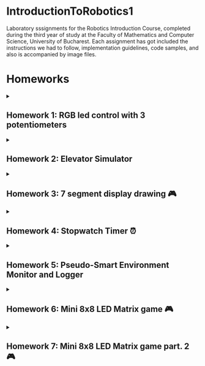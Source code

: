 # IntroductionToRobotics1
Laboratory sssignments for the Robotics Introduction Course, completed during the third year of study at the Faculty of Mathematics and Computer Science, University of Bucharest. Each assignment has got included the instructions we had to follow, implementation guidelines, code samples, and also is accompanied by image files.

# Homeworks

<details>
  <summary> <h2>Homework 1: RGB led control with 3 potentiometers </h2> </summary>


### 💻 Code: [See my code:] (https://github.com/tinutzaa/IntroductionToRobotics1/blob/main/Homework/Code1)

### 🎥 Cum functioneaza (https://youtube.com/shorts/V9qGQQUacq0?si=pEYdPxho2bK9czGy)

### 🔌 Schema electronica (https://github.com/tinutzaa/IntroductionToRobotics1/blob/main/Homework/WhatsApp%20Image%202023-10-25%20at%2000.46.37.jpeg)

### 🖼️ Poza Setup (https://github.com/tinutzaa/IntroductionToRobotics1/blob/main/Homework/WhatsApp%20Image%202023-10-25%20at%2000.45.57.jpeg)

</details>

<details>
  <summary> <h2>Homework 2: Elevator Simulator </h2> </summary>

### 💻 Code: (https://github.com/tinutzaa/IntroductionToRobotics1/blob/main/Homework/code)

### 🎥 Cum functioneaza (https://youtube.com/shorts/H0xt9Ap6oJ8?si=-QcVK73RqbiOr8Gu)

### 🔌 Schema Electronica (https://github.com/tinutzaa/IntroductionToRobotics1/blob/main/WhatsApp%20Image%202023-11-01%20at%2000.47.53.jpeg)

### 🖼️ Poza Setup (https://github.com/tinutzaa/IntroductionToRobotics1/blob/main/WhatsApp%20Image%202023-11-01%20at%2001.11.24.jpeg)

</details>

<details>
  <summary> <h2>Homework 3: 7 segment display drawing 🎮 </h2> </summary>
  <br>

  ### Task: The joystick will be used to control the position of the segment on the display
  ### Components:
  - 7 segment display
  - joystick

  ### The system has the following states:
  1. State 1 (default, but also initiated after a button press in State 2): Current position blinking. Can use the joystick to move from one position to neighbors. 
  Short pressing the button toggles state 2. Long pressing the button in state 1 resets the entire display by turning all the segments OFF and moving the current     position to the decimal point.
  2. State 2 (initiated after a button press in State 1): The current segment stops blinking, adopting the state of the segment before selection (ON or OFF).         Toggling the X axis should change the segment state from ON to OFF or from OFF to ON. Clicking the joystick should save the segment state and exit back to state    1.

  ![image](https://github.com/tinutzaa/IntroductionToRobotics1/blob/main/homework2/WhatsApp%20Image%202023-11-07%20at%2022.45.46.jpeg)
  
  
  ### 💻 Code: (https://github.com/tinutzaa/IntroductionToRobotics1/blob/main/homework2/code1)

  ### 🎥 How it works: (https://youtube.com/shorts/vXZ6uFWi6N8?si=PrDexMHQWC0MWhRt)


  ![schema](https://github.com/tinutzaa/IntroductionToRobotics1/blob/main/homework2/WhatsApp%20Image%202023-11-07%20at%2022.53.27.jpeg)

  </br>
</details>

<details>
  <summary> <h2>Homework 4: Stopwatch Timer ⏰ </h2> </summary>
  <br>

  ### Task: Using the 4 digit 7 segment display and 3 buttons,you should implement a stopwatch timer that counts in 10ths of a secondand has a save lap functionality
  ### Components:
  - 4 digit 7 segment display
  - 3 buttons
  - 1 LED
  - 1 shift register

  
  <img src="https://github.com/tinutzaa/IntroductionToRobotics1/raw/main/WhatsApp%20Image%202023-11-14%20at%2023.33.54.jpeg" alt="Imagine" width="400" height="500">
  
  
  ### 💻 Code: (https://github.com/tinutzaa/IntroductionToRobotics1/blob/main/code_clock)

  ### 🎥 How it works: (https://youtube.com/shorts/kvDU60dixpo?si=LY0Mh3diRHIHFv1o)


  <img src="https://github.com/tinutzaa/IntroductionToRobotics1/blob/main/WhatsApp%20Image%202023-11-14%20at%2023.33.48.jpeg" alt="Imagine" width="500" height="400">

  </br>
</details>


<details>
  <summary> <h2>Homework 5: Pseudo-Smart Environment Monitor and Logger </h2> </summary>

  <br>
  
  ### Task: This sys-tem will utilize various sensors to gather environmental data, log this data intoEEPROM, and provide both visual feedback via an RGB LED and user interac-tion through a Serial Menu.  The project focuses on integrating sensor readings,memory management, Serial Communication and the general objective of build-ing a menu.
  ### Components:
    •Arduino Uno Board
    •Ultrasonic Sensor (HC-SR04)
    •LDR (Light-Dependent Resistor) aka Photocell aka Photoresistor aka LightSensor
    •RGB LED•Resistors as needed
    •Breadboard and connecting wires

  ### 💻 Code: (https://github.com/tinutzaa/IntroductionToRobotics1/blob/main/Homework/homework5_copy_20231121214403.ino)

  ### 🎥 How it works: (https://youtube.com/shorts/qBRE4HEZUOc?si=ysTbGnolLoKnQNT_)

  <img src="https://github.com/tinutzaa/IntroductionToRobotics1/blob/main/Homework/IMG_9626%202.JPG" alt="Imagine" width="500" height="400">

 </br>
</details>


<details>
  <summary> <h2>Homework 6: Mini 8x8 LED Matrix game 🎮 </h2> </summary>

  <br>
  
  ### Task: Develop a small game on the 8x8 matrix.  The game must have at least 3 typesof elements:  player (blinks slowly),  bombs/bullets (blinks fast),  wall (doesn’tblink). The basic idea is that you generate walls on the map (50% - 75% of the map) and thenyou move around with the player and destroy them.
  ### Components:
    •Arduino Uno Board
    •Joystick
    •8x8 LED Matrix
    •MAX7219
    •Resistors and capacitors as needed
    •Breadboard and connecting wires
    •Buzzer

  ### 💻 Code: (https://github.com/tinutzaa/IntroductionToRobotics1/blob/main/Homework/matrix1.ino)

  ### 🎥 How it works: (https://youtu.be/IQOrVHIVJLI?feature=shared)

  <img src="https://github.com/tinutzaa/IntroductionToRobotics1/blob/main/Homework/image.png" width="400" height="500">

  <img src="https://github.com/tinutzaa/IntroductionToRobotics1/blob/main/Homework/WhatsApp%20Image%202023-11-28%20at%2022.48.13.jpeg" width="500" height="300">

 </br>
</details>


 
 <details>
  <summary> <h2>Homework 7: Mini 8x8 LED Matrix game part. 2 🎮 </h2> </summary>

  <br>
  
  ### Task: Develop a game on the 8x8 matrix.  The game must have at least 3 typesof elements:  player (blinks slowly),  bombs/bullets (blinks fast),  wall (doesn’tblink). The basic idea is that you generate walls on the map (50% - 75% of the map) and then you move around with the player and destroy them. Also you should have a LCD display with an intro message and a menu.

  ### Components:
    •Arduino Uno Board
    •Joystick
    •8x8 LED Matrix
    •MAX7219
    •Resistors and capacitors as needed
    •Breadboard and connecting wires
    •Buzzer
    •LCD display

  ### Description: "BomberMan Jungle Adventure" is a fast-paced maze game where players strategically navigate through a jungle filled with walls. Using a joystick, they aim to place bombs strategically to clear obstacles and earn points. The game features dynamic menus, LED matrix displays, and a countdown element, adding excitement to the quest for the highest score.

  ### 💻 Code: (https://github.com/tinutzaa/IntroductionToRobotics1/blob/main/Homework/homework_7.ino)

  ### 🎥 How it works: (https://youtu.be/--uN2YxSzXs?feature=shared)

  <img src="https://github.com/tinutzaa/IntroductionToRobotics1/blob/main/Homework/WhatsApp%20Image%202023-12-13%20at%2001.22.01.jpeg" width="400" height="500">


 </br>
</details>


